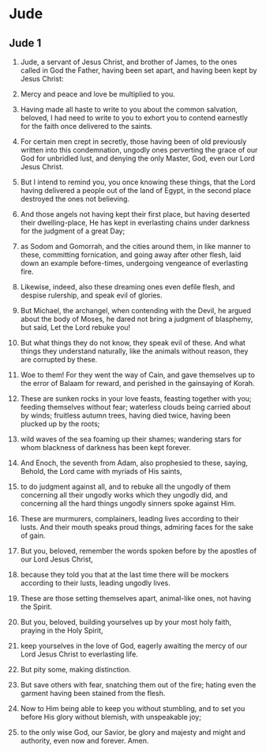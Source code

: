 # Jude

## Jude 1

1. Jude, a servant of Jesus Christ, and brother of James, to the ones called in God the Father, having been set apart, and having been kept by Jesus Christ:

2. Mercy and peace and love be multiplied to you.   

3. Having made all haste to write to you about the common salvation, beloved, I had need to write to you to exhort you to contend earnestly for the faith once delivered to the saints.

4. For certain men crept in secretly, those having been of old previously written into this condemnation, ungodly ones perverting the grace of our God for unbridled lust, and denying the only Master, God, even our Lord Jesus Christ.

5. But I intend to remind you, you once knowing these things, that the Lord having delivered a people out of the land of Egypt, in the second place destroyed the ones not believing.

6. And those angels not having kept their first place, but having deserted their dwelling-place, He has kept in everlasting chains under darkness for the judgment of a great Day;

7. as Sodom and Gomorrah, and the cities around them, in like manner to these, committing fornication, and going away after other flesh, laid down an example before-times, undergoing vengeance of everlasting fire.   

8. Likewise, indeed, also these dreaming ones even defile flesh, and despise rulership, and speak evil of glories.

9. But Michael, the archangel, when contending with the Devil, he argued about the body of Moses, he dared not bring a judgment of blasphemy, but said, Let the Lord rebuke you!

10. But what things they do not know, they speak evil of these. And what things they understand naturally, like the animals without reason, they are corrupted by these.

11. Woe to them! For they went the way of Cain, and gave themselves up to the error of Balaam for reward, and perished in the gainsaying of Korah.

12. These are sunken rocks in your love feasts, feasting together with you; feeding themselves without fear; waterless clouds being carried about by winds; fruitless autumn trees, having died twice, having been plucked up by the roots;

13. wild waves of the sea foaming up their shames; wandering stars for whom blackness of darkness has been kept forever.

14. And Enoch, the seventh from Adam, also prophesied to these, saying, Behold, the Lord came with myriads of His saints,   

15. to do judgment against all, and to rebuke all the ungodly of them concerning all their ungodly works which they ungodly did, and concerning all the hard things ungodly sinners spoke against Him.

16. These are murmurers, complainers, leading lives according to their lusts. And their mouth speaks proud things, admiring faces for the sake of gain.

17. But you, beloved, remember the words spoken before by the apostles of our Lord Jesus Christ,

18. because they told you that at the last time there will be mockers according to their lusts, leading ungodly lives.

19. These are those setting themselves apart, animal-like ones, not having the Spirit.

20. But you, beloved, building yourselves up by your most holy faith, praying in the Holy Spirit,

21. keep yourselves in the love of God, eagerly awaiting the mercy of our Lord Jesus Christ to everlasting life.

22. But pity some, making distinction.

23. But save others with fear, snatching them out of the fire; hating even the garment having been stained from the flesh.

24. Now to Him being able to keep you without stumbling, and to set you before His glory without blemish, with unspeakable joy;

25. to the only wise God, our Savior, be glory and majesty and might and authority, even now and forever. Amen.  